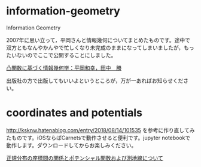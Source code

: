 # information-geometry
Information Geometry

2007年に思い立って，平岡さんと情報幾何についてまとめたものです。途中で双方ともなんやかんやで忙しくなり未完成のままになってしまいましたが，もったいないのでここで公開することにしました。

[凸関数に基づく情報幾何学：平岡和幸，田中　勝](/j-unify.pdf)

出版社の方で出版してもいいよというところが，万が一あればお知らせください。

# coordinates and potentials
http://ksknw.hatenablog.com/entry/2018/08/14/101535 を参考に作り直してみたものです。iOSならばCarnetsで動作させると便利です。jupyter notebookで動作します。ダウンロードしてからお楽しみください。

[正規分布の座標間の関係とポテンシャル関数および測地線について](/infogeo01.ipynb)
